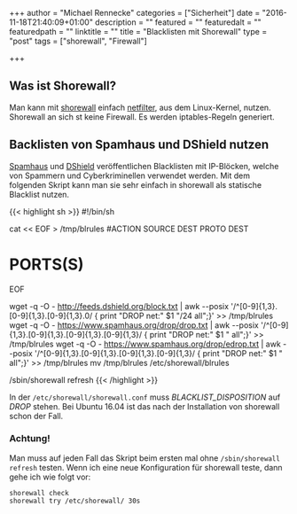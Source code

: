 +++
author = "Michael Rennecke"
categories = ["Sicherheit"]
date = "2016-11-18T21:40:09+01:00"
description = ""
featured = ""
featuredalt = ""
featuredpath = ""
linktitle = ""
title = "Blacklisten mit Shorewall"
type = "post"
tags = ["shorewall", "Firewall"]

+++


## Was ist Shorewall? ##

Man kann mit [shorewall] einfach [netfilter], aus dem Linux-Kernel, nutzen. Shorewall an sich st keine
Firewall. Es werden iptables-Regeln generiert.


## Backlisten von Spamhaus und DShield nutzen ##

[Spamhaus] und [DShield] veröffentlichen Blacklisten mit IP-Blöcken, welche von Spammern und Cyberkriminellen
verwendet werden. Mit dem folgenden Skript kann man sie sehr einfach in shorewall als statische Blacklist
nutzen.

{{< highlight sh >}}
#!/bin/sh

cat << EOF > /tmp/blrules
#ACTION         SOURCE                  DEST                    PROTO   DEST
#                                                                       PORTS(S)
EOF

wget -q -O - http://feeds.dshield.org/block.txt      | awk --posix '/^[0-9]{1,3}.[0-9]{1,3}.[0-9]{1,3}.0/          { print "DROP    net:" $1 "/24    all";}' >> /tmp/blrules
wget -q -O - https://www.spamhaus.org/drop/drop.txt  | awk --posix '/^[0-9]{1,3}.[0-9]{1,3}.[0-9]{1,3}.[0-9]{1,3}/ { print "DROP    net:" $1 "    all";}' >> /tmp/blrules
wget -q -O - https://www.spamhaus.org/drop/edrop.txt | awk --posix '/^[0-9]{1,3}.[0-9]{1,3}.[0-9]{1,3}.[0-9]{1,3}/ { print "DROP    net:" $1 "    all";}' >> /tmp/blrules
mv /tmp/blrules /etc/shorewall/blrules

/sbin/shorewall refresh
{{< /highlight >}}

In der `/etc/shorewall/shorewall.conf` muss *BLACKLIST_DISPOSITION* auf *DROP* stehen. Bei Ubuntu 16.04 ist das nach der
Installation von shorewall schon der Fall.

### Achtung! ###

Man muss auf jeden Fall das Skript beim ersten mal ohne `/sbin/shorewall refresh` testen. Wenn ich eine neue
Konfiguration für shorewall teste, dann gehe ich wie folgt vor:


    shorewall check
    shorewall try /etc/shorewall/ 30s



[shorewall]: http://shorewall.net/
[netfilter]: http://www.netfilter.org/
[Spamhaus]: https://www.spamhaus.org/
[DShield]: http://www.dshield.org/

